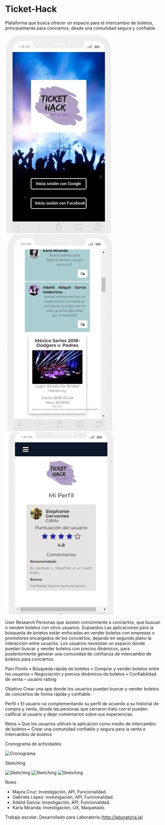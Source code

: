 # Ticket-Hack

Plataforma que busca ofrecer un espacio para el intercambio de boletos, principalmente para conciertos, desde una comunidad segura y confiable.

![phone-ticket-01](assets/images/responsive1.jpg)
![phone-ticket-02](assets/images/responsive2.jpg)
![phone-ticket-03](assets/images/responsive3.jpg)

 User Research
Personas que asisten comúnmente a conciertos, que buscan o venden boletos con otros usuarios.
Supuestos
Las aplicaciones para la búsqueda de boletos están enfocadas en vender boletos con empresas o promotores encargados de los conciertos, dejando en segundo plano la interacción entre usuarios.
Los usuarios necesitan un espacio donde puedan buscar y vender boletos con precios dinámicos, para posteriormente generar una comunidad de confianza de intercambio de boletos para conciertos.

 Pain Points
•	Búsqueda rápida de boletos
•	Comprar y vender boletos entre los usuarios
•	Negociación y precios dinámicos de boletos
•	Confiabilidad de venta – usuario raiting

 Objetivo
Crear una app donde los usuarios puedan buscar y vender boletos de conciertos de forma rápida y confiable.

 Perfil
•	El usuario va complementando su perfil de acuerdo a su historial de compra y venta, donde las personas que cerraron trato con el pueden calificar al usuario y dejar comentarios sobre sus experiencias.

 Retos
•	Que los usuarios utilicen la aplicación como medio de intercambio de boletos
•	Crear una comunidad confiable y segura para la venta e intercambio de boletos

 Cronograma de actividades

![Cronograma](assets/images/Cronograma.jpg)

 Sketching

![Sketching](assets/images/ticket-hack01.jpg)
![Sketching](assets/images/ticket-hack-home.jpg)
![Sketching](assets/images/ticket-hack-perfil.jpg)

 Roles

- Mayra Cruz: Investigación, API, Funcionalidad.
- Gabriela López: Investigación, API, Funcionalidad.
- Adalid Garcia: Investigación, API, Funcionalidad.
- Karla Miranda: Investigación, UX, Maquetado.

Trabajo escolar;
Desarrollado para Laboratoria (http://laboratoria.la)
